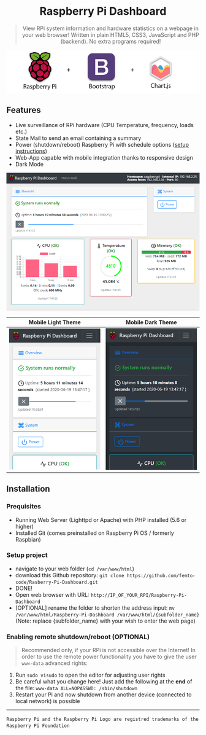 # <div align="center">Raspberry Pi Dashboard</div>

> <div align="center">View RPi system information and hardware statistics on a webpage in your web browser! Written in plain HTML5, CSS3, JavaScript and PHP (backend). No extra programs required!</div>

![Intro](img/intro.png?raw=true "Components of this project")

## Features

- Live surveillance of RPi hardware (CPU Temperature, frequency, loads etc.)
- State Mail to send an email containing a summary
- Power (shutdown/reboot) Raspberry Pi with schedule options ([setup instructions](https://github.com/femto-code/Rasberry-Pi-Dashboard#setup-project))
- Web-App capable with mobile integration thanks to responsive design
- Dark Mode

![Preview](img/preview.png?raw=true "Preview of dashboard in a web browser")

| Mobile Light Theme                                | Mobile Dark Theme                               |
|:-------------------------------------------------:|:-----------------------------------------------:|
| ![](img/m2.png?raw=true)                          |                ![](img/m1.png?raw=true)         |

## Installation

### Prequisites

- Running Web Server (Lighttpd or Apache) with PHP installed (5.6 or higher)
- Installed Git (comes preinstalled on Raspberry Pi OS / formerly Raspbian)

### Setup project

- navigate to your web folder (`cd /var/www/html`)
- download this Github repository: `git clone https://github.com/femto-code/Rasberry-Pi-Dashboard.git`
- DONE!
- Open web browser with URL: `http://IP_OF_YOUR_RPI/Raspberry-Pi-Dashboard`
- [OPTIONAL] rename the folder to shorten the address input: `mv /var/www/html/Raspberry-Pi-Dashboard /var/www/html/{subfolder_name}` (Note: replace {subfolder_name} with your wish to enter the web page)

### Enabling remote shutdown/reboot (OPTIONAL)
> Recommended only, if your RPi is not accessible over the Internet!
In order to use the remote power functionality you have to give the user `www-data` advanced rights:
1. Run `sudo visudo` to open the editor for adjusting user rights
2. Be careful what you change here! Just add the following at the **end** of the file: `www-data ALL=NOPASSWD: /sbin/shutdown`
3. Restart your Pi and now shutdown from another device (connected to local network) is possible

---

`Raspberry Pi and the Raspberry Pi Logo are registred trademarks of the Raspberry Pi Foundation`